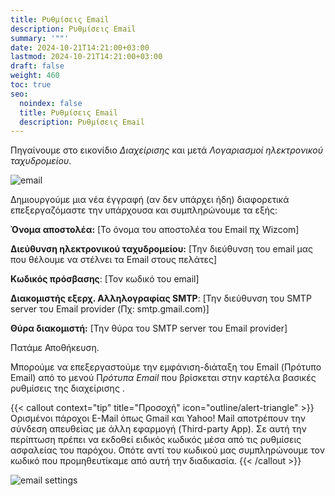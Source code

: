 ```yaml
---
title: Ρυθμίσεις Email
description: Ρυθμίσεις Email
summary: '""'
date: 2024-10-21T14:21:00+03:00
lastmod: 2024-10-21T14:21:00+03:00
draft: false
weight: 460
toc: true
seo:
  noindex: false
  title: Ρυθμίσεις Email
  description: Ρυθμίσεις Email
---
```

Πηγαίνουμε στο εικονίδιο *Διαχείρισης* και μετά *Λογαριασμοί ηλεκτρονικού ταχυδρομείου*.

![email](/images/email-settings.jpg "email")

Δημιουργούμε μια νέα έγγραφή (αν δεν υπάρχει ήδη) διαφορετικά επεξεργαζόμαστε την υπάρχουσα και συμπληρώνουμε τα εξής:

**Όνομα αποστολέα:** \[Το όνομα του αποστολέα του Email πχ Wizcom]

**Διεύθυνση ηλεκτρονικού ταχυδρομείου:** \[Την διεύθυνση του email μας που θέλουμε να στέλνει τα Email στους πελάτες] 

**Κωδικός πρόσβασης**: \[Τον κωδικό του email]

**Διακομιστής εξερχ. Αλληλογραφίας SMTP**: \[Την διεύθυνση του SMTP server του Email provider (Πχ: smtp.gmail.com)]

**Θύρα διακομιστή:** \[Την θύρα του SMTP server του Email provider]

Πατάμε Αποθήκευση.

Μπορούμε να επεξεργαστούμε την εμφάνιση-διάταξη του Email (Πρότυπο Email) από το μενού Π*ρότυπα Email* που βρίσκεται στην καρτέλα βασικές ρυθμίσεις της διαχείρισης .

{{< callout context="tip" title="Προσοχή" icon="outline/alert-triangle" >}}
 Ορισμένοι πάροχοι E-Mail όπως Gmail και Yahoo! Mail αποτρέπουν την σύνδεση απευθείας με άλλη εφαρμογή (Third-party App). Σε αυτή την περίπτωση πρέπει να εκδοθεί ειδικός κωδικός μέσα από τις ρυθμίσεις ασφαλείας του παρόχου. Οπότε αντί του κωδικού μας συμπληρώνουμε τον κωδικό που προμηθευτίκαμε από αυτή την διαδικασία.
{{< /callout >}}

![email settings](/images/email.jpg "email settings")
